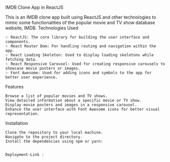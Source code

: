 IMDB Clone App in ReactJS

This is an IMDB clone app built using ReactJS and other technologies to mimic some functionalities of the popular movie and TV show database website, IMDB.
Technologies Used

    ✨ ReactJS: The core library for building the user interface and components.
    ✨ React Router Dom: For handling routing and navigation within the app.
    ✨ React Loading Skeleton: Used to display loading skeletons while fetching data.
    ✨ React Responsive Carousel: Used for creating responsive carousels to showcase movie posters or images.
    ✨ Font Awesome: Used for adding icons and symbols to the app for better user experience.

Features

    Browse a list of popular movies and TV shows.
    View detailed information about a specific movie or TV show.
    Display movie posters and images in a responsive carousel.
    Enhance the user interface with Font Awesome icons for better visual representation.

Installation

    Clone the repository to your local machine.
    Navigate to the project directory.
    Install the dependencies using npm or yarn:


    Deployment-Link :  